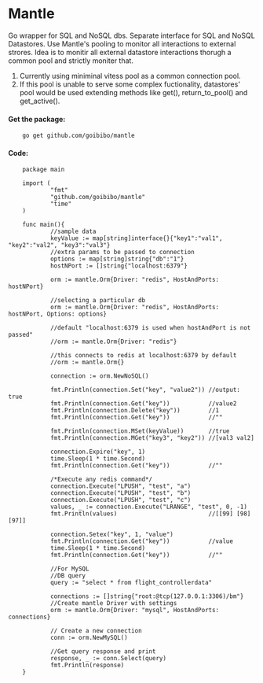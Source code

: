 Mantle
======

Go wrapper for SQL and NoSQL dbs.
Separate interface for SQL and NoSQL Datastores. Use Mantle's pooling to monitor all interactions to external strores. Idea is to monitir all external datastore interactions thorugh a common pool and strictly moniter that.

1) Currently using miniminal vitess pool as a common connection pool.
2) If this pool is unable to serve some complex fuctionality, datastores' pool would be used extending methods like get(), return_to_pool() and get_active().

#### Get the package:
        go get github.com/goibibo/mantle
        
#### Code:
        package main

        import (
                "fmt"
                "github.com/goibibo/mantle"
                "time"
        )

        func main(){
                //sample data
                keyValue := map[string]interface{}{"key1":"val1", "key2":"val2", "key3":"val3"}
                //extra params to be passed to connection
                options := map[string]string{"db":"1"}
                hostNPort := []string{"localhost:6379"}

                orm := mantle.Orm{Driver: "redis", HostAndPorts: hostNPort}

                //selecting a particular db
                orm := mantle.Orm{Driver: "redis", HostAndPorts: hostNPort, Options: options}

                //default "localhost:6379 is used when hostAndPort is not passed"
                //orm := mantle.Orm{Driver: "redis"}

                //this connects to redis at localhost:6379 by default
                //orm := mantle.Orm{}

                connection := orm.NewNoSQL()

                fmt.Println(connection.Set("key", "value2")) //output: true
                fmt.Println(connection.Get("key"))           //value2
                fmt.Println(connection.Delete("key"))        //1
                fmt.Println(connection.Get("key"))           //""

                fmt.Println(connection.MSet(keyValue))       //true
                fmt.Println(connection.MGet("key3", "key2")) //[val3 val2]

                connection.Expire("key", 1)
                time.Sleep(1 * time.Second)
                fmt.Println(connection.Get("key"))           //""

                /*Execute any redis command*/
                connection.Execute("LPUSH", "test", "a")
                connection.Execute("LPUSH", "test", "b")
                connection.Execute("LPUSH", "test", "c")
                values, _ := connection.Execute("LRANGE", "test", 0, -1)
                fmt.Println(values)                          //[[99] [98] [97]]

                connection.Setex("key", 1, "value")
                fmt.Println(connection.Get("key"))           //value
                time.Sleep(1 * time.Second)
                fmt.Println(connection.Get("key"))           //""

                //For MySQL
                //DB query
                query := "select * from flight_controllerdata"

                connections := []string{"root:@tcp(127.0.0.1:3306)/bm"}
                //Create mantle Driver with settings
                orm := mantle.Orm{Driver: "mysql", HostAndPorts: connections}

                // Create a new connection
                conn := orm.NewMySQL()

                //Get query response and print
                response, _ := conn.Select(query)
                fmt.Println(response)
        }
